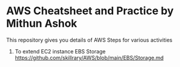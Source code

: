 # AWS Cheatsheet and Practice by Mithun Ashok

This repository gives you details of AWS Steps for various activities

1. To extend EC2 instance EBS Storage
https://github.com/skillrary/AWS/blob/main/EBS/Storage.md
